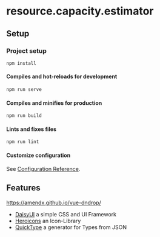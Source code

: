 # resource.capacity.estimator

## Setup

### Project setup
```
npm install
```

#### Compiles and hot-reloads for development
```
npm run serve
```

#### Compiles and minifies for production
```
npm run build
```

#### Lints and fixes files
```
npm run lint
```

#### Customize configuration
See [Configuration Reference](https://cli.vuejs.org/config/).


## Features

https://amendx.github.io/vue-dndrop/

- [DaisyUI](https://daisyui.com/components/table/) a simple CSS and UI Framework
- [Heroicons](https://heroicons.com/) an Icon-Library
- [QuickType](https://app.quicktype.io/) a generator for Types from JSON


